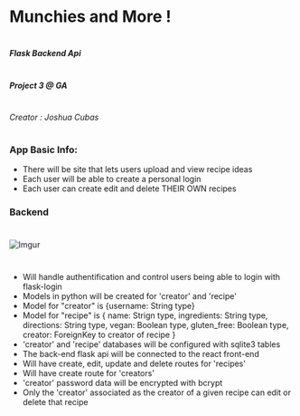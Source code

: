 # Munchies and More !
#
#####  Flask Backend Api
#
##### Project 3 @ GA
#
###### Creator : Joshua Cubas
#
#

### App Basic Info:

 - There will be site that lets users upload and view recipe ideas 
 - Each user will be able to  create a personal login
 - Each user can create edit and delete THEIR OWN recipes 


### Backend
#
![Imgur](https://i.imgur.com/YCCtiwm.jpg)
#
- Will handle authentification and control users being able to login with flask-login
- Models in python will be created for 'creator' and 'recipe'
- Model for "creator" is {username: String type}
- Model for "recipe" is { name: Strign type, ingredients: String type, directions: String type, vegan: Boolean type, gluten_free: Boolean type, creator: ForeignKey to creator of recipe }
- 'creator' and 'recipe' databases will be configured with sqlite3 tables
- The back-end flask api will be connected to the react front-end
- Will have create, edit, update and delete routes for 'recipes'
- Will have create route for 'creators'
- 'creator' password data will be encrypted with bcrypt
- Only the 'creator' associated as the creator of a given recipe can edit or delete that recipe

